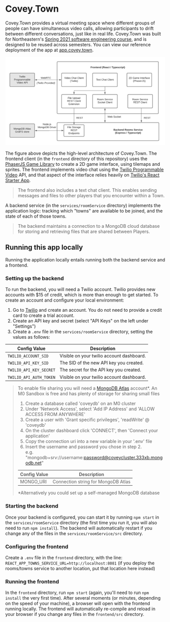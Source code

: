 # Covey.Town

Covey.Town provides a virtual meeting space where different groups of people can have simultaneous video calls, allowing participants to drift between different conversations, just like in real life.
Covey.Town was built for Northeastern's [Spring 2021 software engineering course](https://neu-se.github.io/CS4530-CS5500-Spring-2021/), and is designed to be reused across semesters.
You can view our reference deployment of the app at [app.covey.town](https://app.covey.town/).

![Covey.Town Architecture](docs/high-level-architecture.png)

The figure above depicts the high-level architecture of Covey.Town.
The frontend client (in the `frontend` directory of this repository) uses the [PhaserJS Game Library](https://phaser.io) to create a 2D game interface, using tilemaps and sprites.
The frontend implements video chat using the [Twilio Programmable Video](https://www.twilio.com/docs/video) API, and that aspect of the interface relies heavily on [Twilio's React Starter App](https://github.com/twilio/twilio-video-app-react).

>The frontend also includes a text chat client. This enables sending messages and files to other players that you encounter within a Town.

A backend service (in the `services/roomService` directory) implements the application logic: tracking which "towns" are available to be joined, and the state of each of those towns.

>The backend maintains a connection to a MongoDB cloud database for storing and retrieving files that are shared between Players.
## Running this app locally

Running the application locally entails running both the backend service and a frontend.

### Setting up the backend

To run the backend, you will need a Twilio account. Twilio provides new accounts with $15 of credit, which is more than enough to get started.
To create an account and configure your local environment:

1. Go to [Twilio](https://www.twilio.com/) and create an account. You do not need to provide a credit card to create a trial account.
2. Create an API key and secret (select "API Keys" on the left under "Settings")
3. Create a `.env` file in the `services/roomService` directory, setting the values as follows:

| Config Value            | Description                               |
| ----------------------- | ----------------------------------------- |
| `TWILIO_ACCOUNT_SID`    | Visible on your twilio account dashboard. |
| `TWILIO_API_KEY_SID`    | The SID of the new API key you created.   |
| `TWILIO_API_KEY_SECRET` | The secret for the API key you created.   |
| `TWILIO_API_AUTH_TOKEN` | Visible on your twilio account dashboard. |

>To enable file sharing you will need a [MongoDB Atlas](https://cloud.mongodb.com/) account*. An M0 Sandbox is free and has plenty of storage for sharing small files
>
>1. Create a database called 'coveydb' on an M0 cluster
>2. Under 'Network Access', select 'Add IP Address' and 'ALLOW ACCESS FROM ANYWHERE'
>2. Create a user with 'Grant specific privileges', 'readWrite' @ 'coveydb'
>3. On the cluster dashboard click 'CONNECT', then 'Connect your application'
>4. Copy the connection uri into a new variable in your '.env' file
>5. Insert the username and password you chose in step 2.  
>e.g. "mongodb+srv://username:password@coveycluster.333xb.mongodb.net"
>
>| Config Value            | Description                               |
>| ----------------------- | ----------------------------------------- |
>| MONGO_URI               | Connection string for MongoDB Atlas       |  
>*Alternatively you could set up a self-managed MongoDB database

### Starting the backend

Once your backend is configured, you can start it by running `npm start` in the `services/roomService` directory (the first time you run it, you will also need to run `npm install`).
The backend will automatically restart if you change any of the files in the `services/roomService/src` directory.

### Configuring the frontend

Create a `.env` file in the `frontend` directory, with the line: `REACT_APP_TOWNS_SERVICE_URL=http://localhost:8081` (if you deploy the rooms/towns service to another location, put that location here instead)

### Running the frontend

In the `frontend` directory, run `npm start` (again, you'll need to run `npm install` the very first time). After several moments (or minutes, depending on the speed of your machine), a browser will open with the frontend running locally.
The frontend will automatically re-compile and reload in your browser if you change any files in the `frontend/src` directory.
